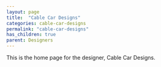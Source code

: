 ```yaml
---
layout: page
title:  "Cable Car Designs"
categories: cable-car-designs
permalink: "cable-car-designs"
has_children: true
parent: Designers
---
```

This is the home page for the designer, Cable Car Designs.
